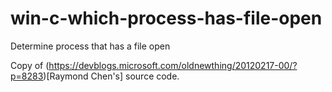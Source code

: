 # win-c-which-process-has-file-open

Determine process that has a file open

Copy of (https://devblogs.microsoft.com/oldnewthing/20120217-00/?p=8283)[Raymond Chen's] source code.
